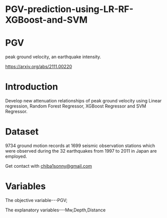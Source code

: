 # PGV-prediction-using-LR-RF-XGBoost-and-SVM
# PGV
peak ground velocity, an earthquake intensity.

https://arxiv.org/abs/2111.00220
# Introduction
Develop new attenuation relationships of peak ground velocity using Linear regression, Random Forest Regressor, XGBoost Regressor and SVM Regressor.
# Dataset
9734 ground motion records at 1699 seismic observation stations which were observed during the 32 earthquakes from 1997 to 2011 in Japan are employed.

Get contact with chiba1sonny@gmail.com
# Variables
The objective variable---PGV;

The explanatory variables---Mw,Depth,Distance

